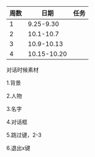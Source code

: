 | 周数 | 日期 | 任务 |
| ---- | ---- |:---- |
| 1    |  9.25-9.30    |      |
| 2    |  10.1-10.7    |      |
| 3    |    10.9-10.13  |      |
| 4    |   10.15-10.20   |      |



对话时候素材

1.背景

2.人物

3.名字

4.对话框

5.跳过键，2-3

6.退出x键



